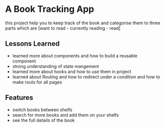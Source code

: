 #  A Book Tracking App

this project help you to keep track of the book and categorise them to three parts which are [want to read - currently reading - read]


## Lessons Learned

- learned more about components and how to build a reusable component
- strong understanding of state mangement
- learned more about hooks and how to use them in project
- learned about Routing and how to redirect under a condition and how to make routs for all pages


## Features

- switch books between shelfs
- search for more books and add them on your shelfs
- see the full details of the book


